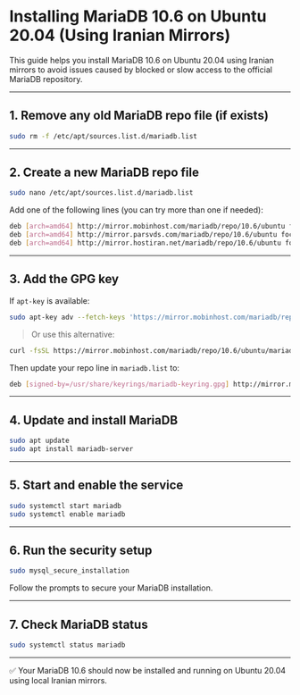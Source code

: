 # Installing MariaDB 10.6 on Ubuntu 20.04 (Using Iranian Mirrors)

This guide helps you install MariaDB 10.6 on Ubuntu 20.04 using Iranian mirrors to avoid issues caused by blocked or slow access to the official MariaDB repository.

---

## 1. Remove any old MariaDB repo file (if exists)

```bash
sudo rm -f /etc/apt/sources.list.d/mariadb.list
````

---

## 2. Create a new MariaDB repo file

```bash
sudo nano /etc/apt/sources.list.d/mariadb.list
```

Add one of the following lines (you can try more than one if needed):

```bash
deb [arch=amd64] http://mirror.mobinhost.com/mariadb/repo/10.6/ubuntu focal main
deb [arch=amd64] http://mirror.parsvds.com/mariadb/repo/10.6/ubuntu focal main
deb [arch=amd64] http://mirror.hostiran.net/mariadb/repo/10.6/ubuntu focal main
```

---

## 3. Add the GPG key

If `apt-key` is available:

```bash
sudo apt-key adv --fetch-keys 'https://mirror.mobinhost.com/mariadb/repo/10.6/ubuntu/mariadb-keyring.gpg'
```

> Or use this alternative:

```bash
curl -fsSL https://mirror.mobinhost.com/mariadb/repo/10.6/ubuntu/mariadb-keyring.gpg | sudo gpg --dearmor -o /usr/share/keyrings/mariadb-keyring.gpg
```

Then update your repo line in `mariadb.list` to:

```bash
deb [signed-by=/usr/share/keyrings/mariadb-keyring.gpg] http://mirror.mobinhost.com/mariadb/repo/10.6/ubuntu focal main
```

---

## 4. Update and install MariaDB

```bash
sudo apt update
sudo apt install mariadb-server
```

---

## 5. Start and enable the service

```bash
sudo systemctl start mariadb
sudo systemctl enable mariadb
```

---

## 6. Run the security setup

```bash
sudo mysql_secure_installation
```

Follow the prompts to secure your MariaDB installation.

---

## 7. Check MariaDB status

```bash
sudo systemctl status mariadb
```

---

✅ Your MariaDB 10.6 should now be installed and running on Ubuntu 20.04 using local Iranian mirrors.


